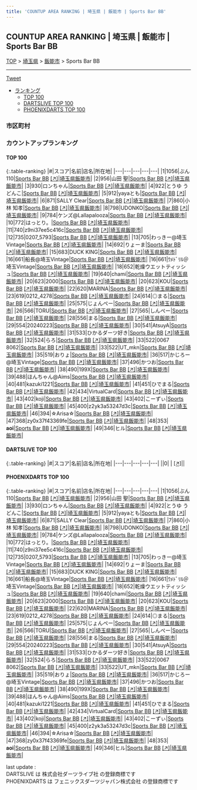 ```yaml
---
title: 'COUNTUP AREA RANKING | 埼玉県 | 飯能市 | Sports Bar BB'
---
```

## COUNTUP AREA RANKING | 埼玉県 | 飯能市 | Sports Bar BB

[TOP](/darts/rank/) > [埼玉県](/darts/rank/埼玉県/) > [飯能市](/darts/rank/埼玉県/飯能市/) > Sports Bar BB

___

<a href="https://twitter.com/share?ref_src=twsrc%5Etfw" data-text="COUNTUP AREA RANKING | 埼玉県飯能市Sports Bar BB" class="twitter-share-button" data-hashtags="DARTSLIVE,PHOENIXDARTS,darts,ダーツ" data-show-count="false">Tweet</a>

* [ランキング](#カウントアップランキング)
    * [TOP 100](#top-100)
    * [DARTSLIVE TOP 100](#dartslive-top-100)
    * [PHOENIXDARTS TOP 100](#phoenixdarts-top-100)

### 市区町村

<ul>

</ul>

### カウントアップランキング

#### TOP 100



{:.table-ranking}
|#|スコア|名前|店名|所在地|
|---|---|---|---|---|
|1|1056|<span class="rank-name-pd">ぶん110</span>|<a href="/darts/rank/shops/72770.html">Sports Bar BB</a> <a href="https://vs.phoenixdarts.com/jp/shop/shopDetailInfo/s_72770?s_seq=72770">[↗]</a>|<a href="/darts/rank/埼玉県/飯能市">埼玉県飯能市</a>|
|2|956|<span class="rank-name-pd"><span class="pro-icon-pd"></span>山田 聖</span>|<a href="/darts/rank/shops/72770.html">Sports Bar BB</a> <a href="https://vs.phoenixdarts.com/jp/shop/shopDetailInfo/s_72770?s_seq=72770">[↗]</a>|<a href="/darts/rank/埼玉県/飯能市">埼玉県飯能市</a>|
|3|930|<span class="rank-name-pd">ロンちゃん</span>|<a href="/darts/rank/shops/72770.html">Sports Bar BB</a> <a href="https://vs.phoenixdarts.com/jp/shop/shopDetailInfo/s_72770?s_seq=72770">[↗]</a>|<a href="/darts/rank/埼玉県/飯能市">埼玉県飯能市</a>|
|4|922|<span class="rank-name-pd">とうゆ うどんこ</span>|<a href="/darts/rank/shops/72770.html">Sports Bar BB</a> <a href="https://vs.phoenixdarts.com/jp/shop/shopDetailInfo/s_72770?s_seq=72770">[↗]</a>|<a href="/darts/rank/埼玉県/飯能市">埼玉県飯能市</a>|
|5|912|<span class="rank-name-pd">yayaとも</span>|<a href="/darts/rank/shops/72770.html">Sports Bar BB</a> <a href="https://vs.phoenixdarts.com/jp/shop/shopDetailInfo/s_72770?s_seq=72770">[↗]</a>|<a href="/darts/rank/埼玉県/飯能市">埼玉県飯能市</a>|
|6|871|<span class="rank-name-pd">SALLY Clear</span>|<a href="/darts/rank/shops/72770.html">Sports Bar BB</a> <a href="https://vs.phoenixdarts.com/jp/shop/shopDetailInfo/s_72770?s_seq=72770">[↗]</a>|<a href="/darts/rank/埼玉県/飯能市">埼玉県飯能市</a>|
|7|860|<span class="rank-name-pd"><span class="pro-icon-pd"></span>小林 知孝</span>|<a href="/darts/rank/shops/72770.html">Sports Bar BB</a> <a href="https://vs.phoenixdarts.com/jp/shop/shopDetailInfo/s_72770?s_seq=72770">[↗]</a>|<a href="/darts/rank/埼玉県/飯能市">埼玉県飯能市</a>|
|8|798|<span class="rank-name-pd">UDONKO</span>|<a href="/darts/rank/shops/72770.html">Sports Bar BB</a> <a href="https://vs.phoenixdarts.com/jp/shop/shopDetailInfo/s_72770?s_seq=72770">[↗]</a>|<a href="/darts/rank/埼玉県/飯能市">埼玉県飯能市</a>|
|9|784|<span class="rank-name-pd">ケンズ@Lallapalooza</span>|<a href="/darts/rank/shops/72770.html">Sports Bar BB</a> <a href="https://vs.phoenixdarts.com/jp/shop/shopDetailInfo/s_72770?s_seq=72770">[↗]</a>|<a href="/darts/rank/埼玉県/飯能市">埼玉県飯能市</a>|
|10|772|<span class="rank-name-pd">はっとり。</span>|<a href="/darts/rank/shops/72770.html">Sports Bar BB</a> <a href="https://vs.phoenixdarts.com/jp/shop/shopDetailInfo/s_72770?s_seq=72770">[↗]</a>|<a href="/darts/rank/埼玉県/飯能市">埼玉県飯能市</a>|
|11|740|<span class="rank-name-pd">z9ni37ee5c416c</span>|<a href="/darts/rank/shops/72770.html">Sports Bar BB</a> <a href="https://vs.phoenixdarts.com/jp/shop/shopDetailInfo/s_72770?s_seq=72770">[↗]</a>|<a href="/darts/rank/埼玉県/飯能市">埼玉県飯能市</a>|
|12|735|<span class="rank-name-pd">0207_5793</span>|<a href="/darts/rank/shops/72770.html">Sports Bar BB</a> <a href="https://vs.phoenixdarts.com/jp/shop/shopDetailInfo/s_72770?s_seq=72770">[↗]</a>|<a href="/darts/rank/埼玉県/飯能市">埼玉県飯能市</a>|
|13|705|<span class="rank-name-pd">わっきー@埼玉Vintage</span>|<a href="/darts/rank/shops/72770.html">Sports Bar BB</a> <a href="https://vs.phoenixdarts.com/jp/shop/shopDetailInfo/s_72770?s_seq=72770">[↗]</a>|<a href="/darts/rank/埼玉県/飯能市">埼玉県飯能市</a>|
|14|692|<span class="rank-name-pd">りょーま</span>|<a href="/darts/rank/shops/72770.html">Sports Bar BB</a> <a href="https://vs.phoenixdarts.com/jp/shop/shopDetailInfo/s_72770?s_seq=72770">[↗]</a>|<a href="/darts/rank/埼玉県/飯能市">埼玉県飯能市</a>|
|15|683|<span class="rank-name-pd">DUCK KING</span>|<a href="/darts/rank/shops/72770.html">Sports Bar BB</a> <a href="https://vs.phoenixdarts.com/jp/shop/shopDetailInfo/s_72770?s_seq=72770">[↗]</a>|<a href="/darts/rank/埼玉県/飯能市">埼玉県飯能市</a>|
|16|661|<span class="rank-name-pd">船長@埼玉Vintage</span>|<a href="/darts/rank/shops/72770.html">Sports Bar BB</a> <a href="https://vs.phoenixdarts.com/jp/shop/shopDetailInfo/s_72770?s_seq=72770">[↗]</a>|<a href="/darts/rank/埼玉県/飯能市">埼玉県飯能市</a>|
|16|661|<span class="rank-name-pd">ｳﾒﾄﾞﾘﾙ＠埼玉Vintage</span>|<a href="/darts/rank/shops/72770.html">Sports Bar BB</a> <a href="https://vs.phoenixdarts.com/jp/shop/shopDetailInfo/s_72770?s_seq=72770">[↗]</a>|<a href="/darts/rank/埼玉県/飯能市">埼玉県飯能市</a>|
|18|652|<span class="rank-name-pd">乾燥ウエットティッシュ</span>|<a href="/darts/rank/shops/72770.html">Sports Bar BB</a> <a href="https://vs.phoenixdarts.com/jp/shop/shopDetailInfo/s_72770?s_seq=72770">[↗]</a>|<a href="/darts/rank/埼玉県/飯能市">埼玉県飯能市</a>|
|19|640|<span class="rank-name-pd">chami</span>|<a href="/darts/rank/shops/72770.html">Sports Bar BB</a> <a href="https://vs.phoenixdarts.com/jp/shop/shopDetailInfo/s_72770?s_seq=72770">[↗]</a>|<a href="/darts/rank/埼玉県/飯能市">埼玉県飯能市</a>|
|20|623|<span class="rank-name-pd">2000</span>|<a href="/darts/rank/shops/72770.html">Sports Bar BB</a> <a href="https://vs.phoenixdarts.com/jp/shop/shopDetailInfo/s_72770?s_seq=72770">[↗]</a>|<a href="/darts/rank/埼玉県/飯能市">埼玉県飯能市</a>|
|20|623|<span class="rank-name-pd">KOU</span>|<a href="/darts/rank/shops/72770.html">Sports Bar BB</a> <a href="https://vs.phoenixdarts.com/jp/shop/shopDetailInfo/s_72770?s_seq=72770">[↗]</a>|<a href="/darts/rank/埼玉県/飯能市">埼玉県飯能市</a>|
|22|620|<span class="rank-name-pd">MARINA</span>|<a href="/darts/rank/shops/72770.html">Sports Bar BB</a> <a href="https://vs.phoenixdarts.com/jp/shop/shopDetailInfo/s_72770?s_seq=72770">[↗]</a>|<a href="/darts/rank/埼玉県/飯能市">埼玉県飯能市</a>|
|23|619|<span class="rank-name-pd">0212_4278</span>|<a href="/darts/rank/shops/72770.html">Sports Bar BB</a> <a href="https://vs.phoenixdarts.com/jp/shop/shopDetailInfo/s_72770?s_seq=72770">[↗]</a>|<a href="/darts/rank/埼玉県/飯能市">埼玉県飯能市</a>|
|24|614|<span class="rank-name-pd">◎まる</span>|<a href="/darts/rank/shops/72770.html">Sports Bar BB</a> <a href="https://vs.phoenixdarts.com/jp/shop/shopDetailInfo/s_72770?s_seq=72770">[↗]</a>|<a href="/darts/rank/埼玉県/飯能市">埼玉県飯能市</a>|
|25|575|<span class="rank-name-pd">じょんぺー</span>|<a href="/darts/rank/shops/72770.html">Sports Bar BB</a> <a href="https://vs.phoenixdarts.com/jp/shop/shopDetailInfo/s_72770?s_seq=72770">[↗]</a>|<a href="/darts/rank/埼玉県/飯能市">埼玉県飯能市</a>|
|26|566|<span class="rank-name-pd">TORU</span>|<a href="/darts/rank/shops/72770.html">Sports Bar BB</a> <a href="https://vs.phoenixdarts.com/jp/shop/shopDetailInfo/s_72770?s_seq=72770">[↗]</a>|<a href="/darts/rank/埼玉県/飯能市">埼玉県飯能市</a>|
|27|565|<span class="rank-name-pd">しんぺー</span>|<a href="/darts/rank/shops/72770.html">Sports Bar BB</a> <a href="https://vs.phoenixdarts.com/jp/shop/shopDetailInfo/s_72770?s_seq=72770">[↗]</a>|<a href="/darts/rank/埼玉県/飯能市">埼玉県飯能市</a>|
|28|556|<span class="rank-name-pd">まる</span>|<a href="/darts/rank/shops/72770.html">Sports Bar BB</a> <a href="https://vs.phoenixdarts.com/jp/shop/shopDetailInfo/s_72770?s_seq=72770">[↗]</a>|<a href="/darts/rank/埼玉県/飯能市">埼玉県飯能市</a>|
|29|554|<span class="rank-name-pd">20240223</span>|<a href="/darts/rank/shops/72770.html">Sports Bar BB</a> <a href="https://vs.phoenixdarts.com/jp/shop/shopDetailInfo/s_72770?s_seq=72770">[↗]</a>|<a href="/darts/rank/埼玉県/飯能市">埼玉県飯能市</a>|
|30|541|<span class="rank-name-pd">AtsuyA</span>|<a href="/darts/rank/shops/72770.html">Sports Bar BB</a> <a href="https://vs.phoenixdarts.com/jp/shop/shopDetailInfo/s_72770?s_seq=72770">[↗]</a>|<a href="/darts/rank/埼玉県/飯能市">埼玉県飯能市</a>|
|31|533|<span class="rank-name-pd">ひかるダーツ好き</span>|<a href="/darts/rank/shops/72770.html">Sports Bar BB</a> <a href="https://vs.phoenixdarts.com/jp/shop/shopDetailInfo/s_72770?s_seq=72770">[↗]</a>|<a href="/darts/rank/埼玉県/飯能市">埼玉県飯能市</a>|
|32|524|<span class="rank-name-pd">らろ</span>|<a href="/darts/rank/shops/72770.html">Sports Bar BB</a> <a href="https://vs.phoenixdarts.com/jp/shop/shopDetailInfo/s_72770?s_seq=72770">[↗]</a>|<a href="/darts/rank/埼玉県/飯能市">埼玉県飯能市</a>|
|33|522|<span class="rank-name-pd">0067 8062</span>|<a href="/darts/rank/shops/72770.html">Sports Bar BB</a> <a href="https://vs.phoenixdarts.com/jp/shop/shopDetailInfo/s_72770?s_seq=72770">[↗]</a>|<a href="/darts/rank/埼玉県/飯能市">埼玉県飯能市</a>|
|33|522|<span class="rank-name-pd">UT_mkn</span>|<a href="/darts/rank/shops/72770.html">Sports Bar BB</a> <a href="https://vs.phoenixdarts.com/jp/shop/shopDetailInfo/s_72770?s_seq=72770">[↗]</a>|<a href="/darts/rank/埼玉県/飯能市">埼玉県飯能市</a>|
|35|519|<span class="rank-name-pd">おりょ</span>|<a href="/darts/rank/shops/72770.html">Sports Bar BB</a> <a href="https://vs.phoenixdarts.com/jp/shop/shopDetailInfo/s_72770?s_seq=72770">[↗]</a>|<a href="/darts/rank/埼玉県/飯能市">埼玉県飯能市</a>|
|36|517|<span class="rank-name-pd">かじろー@埼玉Vintage</span>|<a href="/darts/rank/shops/72770.html">Sports Bar BB</a> <a href="https://vs.phoenixdarts.com/jp/shop/shopDetailInfo/s_72770?s_seq=72770">[↗]</a>|<a href="/darts/rank/埼玉県/飯能市">埼玉県飯能市</a>|
|37|496|<span class="rank-name-pd">かつお</span>|<a href="/darts/rank/shops/72770.html">Sports Bar BB</a> <a href="https://vs.phoenixdarts.com/jp/shop/shopDetailInfo/s_72770?s_seq=72770">[↗]</a>|<a href="/darts/rank/埼玉県/飯能市">埼玉県飯能市</a>|
|38|490|<span class="rank-name-pd">199X</span>|<a href="/darts/rank/shops/72770.html">Sports Bar BB</a> <a href="https://vs.phoenixdarts.com/jp/shop/shopDetailInfo/s_72770?s_seq=72770">[↗]</a>|<a href="/darts/rank/埼玉県/飯能市">埼玉県飯能市</a>|
|39|488|<span class="rank-name-pd">ほんちゃん@Aims</span>|<a href="/darts/rank/shops/72770.html">Sports Bar BB</a> <a href="https://vs.phoenixdarts.com/jp/shop/shopDetailInfo/s_72770?s_seq=72770">[↗]</a>|<a href="/darts/rank/埼玉県/飯能市">埼玉県飯能市</a>|
|40|481|<span class="rank-name-pd">kazuki1221</span>|<a href="/darts/rank/shops/72770.html">Sports Bar BB</a> <a href="https://vs.phoenixdarts.com/jp/shop/shopDetailInfo/s_72770?s_seq=72770">[↗]</a>|<a href="/darts/rank/埼玉県/飯能市">埼玉県飯能市</a>|
|41|451|<span class="rank-name-pd">ひでまる</span>|<a href="/darts/rank/shops/72770.html">Sports Bar BB</a> <a href="https://vs.phoenixdarts.com/jp/shop/shopDetailInfo/s_72770?s_seq=72770">[↗]</a>|<a href="/darts/rank/埼玉県/飯能市">埼玉県飯能市</a>|
|42|434|<span class="rank-name-pd">VirtualCard</span>|<a href="/darts/rank/shops/72770.html">Sports Bar BB</a> <a href="https://vs.phoenixdarts.com/jp/shop/shopDetailInfo/s_72770?s_seq=72770">[↗]</a>|<a href="/darts/rank/埼玉県/飯能市">埼玉県飯能市</a>|
|43|402|<span class="rank-name-pd">koji</span>|<a href="/darts/rank/shops/72770.html">Sports Bar BB</a> <a href="https://vs.phoenixdarts.com/jp/shop/shopDetailInfo/s_72770?s_seq=72770">[↗]</a>|<a href="/darts/rank/埼玉県/飯能市">埼玉県飯能市</a>|
|43|402|<span class="rank-name-pd">こーずぃ</span>|<a href="/darts/rank/shops/72770.html">Sports Bar BB</a> <a href="https://vs.phoenixdarts.com/jp/shop/shopDetailInfo/s_72770?s_seq=72770">[↗]</a>|<a href="/darts/rank/埼玉県/飯能市">埼玉県飯能市</a>|
|45|400|<span class="rank-name-pd">z2yk3a53247d3c</span>|<a href="/darts/rank/shops/72770.html">Sports Bar BB</a> <a href="https://vs.phoenixdarts.com/jp/shop/shopDetailInfo/s_72770?s_seq=72770">[↗]</a>|<a href="/darts/rank/埼玉県/飯能市">埼玉県飯能市</a>|
|46|394|<span class="rank-name-pd">☆Arisa☆</span>|<a href="/darts/rank/shops/72770.html">Sports Bar BB</a> <a href="https://vs.phoenixdarts.com/jp/shop/shopDetailInfo/s_72770?s_seq=72770">[↗]</a>|<a href="/darts/rank/埼玉県/飯能市">埼玉県飯能市</a>|
|47|368|<span class="rank-name-pd">zy0x37f43369fe</span>|<a href="/darts/rank/shops/72770.html">Sports Bar BB</a> <a href="https://vs.phoenixdarts.com/jp/shop/shopDetailInfo/s_72770?s_seq=72770">[↗]</a>|<a href="/darts/rank/埼玉県/飯能市">埼玉県飯能市</a>|
|48|353|<span class="rank-name-pd">𝐚𝐨𝐢</span>|<a href="/darts/rank/shops/72770.html">Sports Bar BB</a> <a href="https://vs.phoenixdarts.com/jp/shop/shopDetailInfo/s_72770?s_seq=72770">[↗]</a>|<a href="/darts/rank/埼玉県/飯能市">埼玉県飯能市</a>|
|49|346|<span class="rank-name-pd">ヒル</span>|<a href="/darts/rank/shops/72770.html">Sports Bar BB</a> <a href="https://vs.phoenixdarts.com/jp/shop/shopDetailInfo/s_72770?s_seq=72770">[↗]</a>|<a href="/darts/rank/埼玉県/飯能市">埼玉県飯能市</a>|


#### DARTSLIVE TOP 100



{:.table-ranking}
|#|スコア|名前|店名|所在地|
|---|---|---|---|---|
||0|<span class="rank-name-dl"> </span>|<a href="/darts/rank/shops/.html"></a> <a href="">[↗]</a>|<a href="/darts/rank//"></a>|


#### PHOENIXDARTS TOP 100



{:.table-ranking}
|#|スコア|名前|店名|所在地|
|---|---|---|---|---|
|1|1056|<span class="rank-name-pd">ぶん110</span>|<a href="/darts/rank/shops/72770.html">Sports Bar BB</a> <a href="https://vs.phoenixdarts.com/jp/shop/shopDetailInfo/s_72770?s_seq=72770">[↗]</a>|<a href="/darts/rank/埼玉県/飯能市">埼玉県飯能市</a>|
|2|956|<span class="rank-name-pd"><span class="pro-icon-pd"></span>山田 聖</span>|<a href="/darts/rank/shops/72770.html">Sports Bar BB</a> <a href="https://vs.phoenixdarts.com/jp/shop/shopDetailInfo/s_72770?s_seq=72770">[↗]</a>|<a href="/darts/rank/埼玉県/飯能市">埼玉県飯能市</a>|
|3|930|<span class="rank-name-pd">ロンちゃん</span>|<a href="/darts/rank/shops/72770.html">Sports Bar BB</a> <a href="https://vs.phoenixdarts.com/jp/shop/shopDetailInfo/s_72770?s_seq=72770">[↗]</a>|<a href="/darts/rank/埼玉県/飯能市">埼玉県飯能市</a>|
|4|922|<span class="rank-name-pd">とうゆ うどんこ</span>|<a href="/darts/rank/shops/72770.html">Sports Bar BB</a> <a href="https://vs.phoenixdarts.com/jp/shop/shopDetailInfo/s_72770?s_seq=72770">[↗]</a>|<a href="/darts/rank/埼玉県/飯能市">埼玉県飯能市</a>|
|5|912|<span class="rank-name-pd">yayaとも</span>|<a href="/darts/rank/shops/72770.html">Sports Bar BB</a> <a href="https://vs.phoenixdarts.com/jp/shop/shopDetailInfo/s_72770?s_seq=72770">[↗]</a>|<a href="/darts/rank/埼玉県/飯能市">埼玉県飯能市</a>|
|6|871|<span class="rank-name-pd">SALLY Clear</span>|<a href="/darts/rank/shops/72770.html">Sports Bar BB</a> <a href="https://vs.phoenixdarts.com/jp/shop/shopDetailInfo/s_72770?s_seq=72770">[↗]</a>|<a href="/darts/rank/埼玉県/飯能市">埼玉県飯能市</a>|
|7|860|<span class="rank-name-pd"><span class="pro-icon-pd"></span>小林 知孝</span>|<a href="/darts/rank/shops/72770.html">Sports Bar BB</a> <a href="https://vs.phoenixdarts.com/jp/shop/shopDetailInfo/s_72770?s_seq=72770">[↗]</a>|<a href="/darts/rank/埼玉県/飯能市">埼玉県飯能市</a>|
|8|798|<span class="rank-name-pd">UDONKO</span>|<a href="/darts/rank/shops/72770.html">Sports Bar BB</a> <a href="https://vs.phoenixdarts.com/jp/shop/shopDetailInfo/s_72770?s_seq=72770">[↗]</a>|<a href="/darts/rank/埼玉県/飯能市">埼玉県飯能市</a>|
|9|784|<span class="rank-name-pd">ケンズ@Lallapalooza</span>|<a href="/darts/rank/shops/72770.html">Sports Bar BB</a> <a href="https://vs.phoenixdarts.com/jp/shop/shopDetailInfo/s_72770?s_seq=72770">[↗]</a>|<a href="/darts/rank/埼玉県/飯能市">埼玉県飯能市</a>|
|10|772|<span class="rank-name-pd">はっとり。</span>|<a href="/darts/rank/shops/72770.html">Sports Bar BB</a> <a href="https://vs.phoenixdarts.com/jp/shop/shopDetailInfo/s_72770?s_seq=72770">[↗]</a>|<a href="/darts/rank/埼玉県/飯能市">埼玉県飯能市</a>|
|11|740|<span class="rank-name-pd">z9ni37ee5c416c</span>|<a href="/darts/rank/shops/72770.html">Sports Bar BB</a> <a href="https://vs.phoenixdarts.com/jp/shop/shopDetailInfo/s_72770?s_seq=72770">[↗]</a>|<a href="/darts/rank/埼玉県/飯能市">埼玉県飯能市</a>|
|12|735|<span class="rank-name-pd">0207_5793</span>|<a href="/darts/rank/shops/72770.html">Sports Bar BB</a> <a href="https://vs.phoenixdarts.com/jp/shop/shopDetailInfo/s_72770?s_seq=72770">[↗]</a>|<a href="/darts/rank/埼玉県/飯能市">埼玉県飯能市</a>|
|13|705|<span class="rank-name-pd">わっきー@埼玉Vintage</span>|<a href="/darts/rank/shops/72770.html">Sports Bar BB</a> <a href="https://vs.phoenixdarts.com/jp/shop/shopDetailInfo/s_72770?s_seq=72770">[↗]</a>|<a href="/darts/rank/埼玉県/飯能市">埼玉県飯能市</a>|
|14|692|<span class="rank-name-pd">りょーま</span>|<a href="/darts/rank/shops/72770.html">Sports Bar BB</a> <a href="https://vs.phoenixdarts.com/jp/shop/shopDetailInfo/s_72770?s_seq=72770">[↗]</a>|<a href="/darts/rank/埼玉県/飯能市">埼玉県飯能市</a>|
|15|683|<span class="rank-name-pd">DUCK KING</span>|<a href="/darts/rank/shops/72770.html">Sports Bar BB</a> <a href="https://vs.phoenixdarts.com/jp/shop/shopDetailInfo/s_72770?s_seq=72770">[↗]</a>|<a href="/darts/rank/埼玉県/飯能市">埼玉県飯能市</a>|
|16|661|<span class="rank-name-pd">船長@埼玉Vintage</span>|<a href="/darts/rank/shops/72770.html">Sports Bar BB</a> <a href="https://vs.phoenixdarts.com/jp/shop/shopDetailInfo/s_72770?s_seq=72770">[↗]</a>|<a href="/darts/rank/埼玉県/飯能市">埼玉県飯能市</a>|
|16|661|<span class="rank-name-pd">ｳﾒﾄﾞﾘﾙ＠埼玉Vintage</span>|<a href="/darts/rank/shops/72770.html">Sports Bar BB</a> <a href="https://vs.phoenixdarts.com/jp/shop/shopDetailInfo/s_72770?s_seq=72770">[↗]</a>|<a href="/darts/rank/埼玉県/飯能市">埼玉県飯能市</a>|
|18|652|<span class="rank-name-pd">乾燥ウエットティッシュ</span>|<a href="/darts/rank/shops/72770.html">Sports Bar BB</a> <a href="https://vs.phoenixdarts.com/jp/shop/shopDetailInfo/s_72770?s_seq=72770">[↗]</a>|<a href="/darts/rank/埼玉県/飯能市">埼玉県飯能市</a>|
|19|640|<span class="rank-name-pd">chami</span>|<a href="/darts/rank/shops/72770.html">Sports Bar BB</a> <a href="https://vs.phoenixdarts.com/jp/shop/shopDetailInfo/s_72770?s_seq=72770">[↗]</a>|<a href="/darts/rank/埼玉県/飯能市">埼玉県飯能市</a>|
|20|623|<span class="rank-name-pd">2000</span>|<a href="/darts/rank/shops/72770.html">Sports Bar BB</a> <a href="https://vs.phoenixdarts.com/jp/shop/shopDetailInfo/s_72770?s_seq=72770">[↗]</a>|<a href="/darts/rank/埼玉県/飯能市">埼玉県飯能市</a>|
|20|623|<span class="rank-name-pd">KOU</span>|<a href="/darts/rank/shops/72770.html">Sports Bar BB</a> <a href="https://vs.phoenixdarts.com/jp/shop/shopDetailInfo/s_72770?s_seq=72770">[↗]</a>|<a href="/darts/rank/埼玉県/飯能市">埼玉県飯能市</a>|
|22|620|<span class="rank-name-pd">MARINA</span>|<a href="/darts/rank/shops/72770.html">Sports Bar BB</a> <a href="https://vs.phoenixdarts.com/jp/shop/shopDetailInfo/s_72770?s_seq=72770">[↗]</a>|<a href="/darts/rank/埼玉県/飯能市">埼玉県飯能市</a>|
|23|619|<span class="rank-name-pd">0212_4278</span>|<a href="/darts/rank/shops/72770.html">Sports Bar BB</a> <a href="https://vs.phoenixdarts.com/jp/shop/shopDetailInfo/s_72770?s_seq=72770">[↗]</a>|<a href="/darts/rank/埼玉県/飯能市">埼玉県飯能市</a>|
|24|614|<span class="rank-name-pd">◎まる</span>|<a href="/darts/rank/shops/72770.html">Sports Bar BB</a> <a href="https://vs.phoenixdarts.com/jp/shop/shopDetailInfo/s_72770?s_seq=72770">[↗]</a>|<a href="/darts/rank/埼玉県/飯能市">埼玉県飯能市</a>|
|25|575|<span class="rank-name-pd">じょんぺー</span>|<a href="/darts/rank/shops/72770.html">Sports Bar BB</a> <a href="https://vs.phoenixdarts.com/jp/shop/shopDetailInfo/s_72770?s_seq=72770">[↗]</a>|<a href="/darts/rank/埼玉県/飯能市">埼玉県飯能市</a>|
|26|566|<span class="rank-name-pd">TORU</span>|<a href="/darts/rank/shops/72770.html">Sports Bar BB</a> <a href="https://vs.phoenixdarts.com/jp/shop/shopDetailInfo/s_72770?s_seq=72770">[↗]</a>|<a href="/darts/rank/埼玉県/飯能市">埼玉県飯能市</a>|
|27|565|<span class="rank-name-pd">しんぺー</span>|<a href="/darts/rank/shops/72770.html">Sports Bar BB</a> <a href="https://vs.phoenixdarts.com/jp/shop/shopDetailInfo/s_72770?s_seq=72770">[↗]</a>|<a href="/darts/rank/埼玉県/飯能市">埼玉県飯能市</a>|
|28|556|<span class="rank-name-pd">まる</span>|<a href="/darts/rank/shops/72770.html">Sports Bar BB</a> <a href="https://vs.phoenixdarts.com/jp/shop/shopDetailInfo/s_72770?s_seq=72770">[↗]</a>|<a href="/darts/rank/埼玉県/飯能市">埼玉県飯能市</a>|
|29|554|<span class="rank-name-pd">20240223</span>|<a href="/darts/rank/shops/72770.html">Sports Bar BB</a> <a href="https://vs.phoenixdarts.com/jp/shop/shopDetailInfo/s_72770?s_seq=72770">[↗]</a>|<a href="/darts/rank/埼玉県/飯能市">埼玉県飯能市</a>|
|30|541|<span class="rank-name-pd">AtsuyA</span>|<a href="/darts/rank/shops/72770.html">Sports Bar BB</a> <a href="https://vs.phoenixdarts.com/jp/shop/shopDetailInfo/s_72770?s_seq=72770">[↗]</a>|<a href="/darts/rank/埼玉県/飯能市">埼玉県飯能市</a>|
|31|533|<span class="rank-name-pd">ひかるダーツ好き</span>|<a href="/darts/rank/shops/72770.html">Sports Bar BB</a> <a href="https://vs.phoenixdarts.com/jp/shop/shopDetailInfo/s_72770?s_seq=72770">[↗]</a>|<a href="/darts/rank/埼玉県/飯能市">埼玉県飯能市</a>|
|32|524|<span class="rank-name-pd">らろ</span>|<a href="/darts/rank/shops/72770.html">Sports Bar BB</a> <a href="https://vs.phoenixdarts.com/jp/shop/shopDetailInfo/s_72770?s_seq=72770">[↗]</a>|<a href="/darts/rank/埼玉県/飯能市">埼玉県飯能市</a>|
|33|522|<span class="rank-name-pd">0067 8062</span>|<a href="/darts/rank/shops/72770.html">Sports Bar BB</a> <a href="https://vs.phoenixdarts.com/jp/shop/shopDetailInfo/s_72770?s_seq=72770">[↗]</a>|<a href="/darts/rank/埼玉県/飯能市">埼玉県飯能市</a>|
|33|522|<span class="rank-name-pd">UT_mkn</span>|<a href="/darts/rank/shops/72770.html">Sports Bar BB</a> <a href="https://vs.phoenixdarts.com/jp/shop/shopDetailInfo/s_72770?s_seq=72770">[↗]</a>|<a href="/darts/rank/埼玉県/飯能市">埼玉県飯能市</a>|
|35|519|<span class="rank-name-pd">おりょ</span>|<a href="/darts/rank/shops/72770.html">Sports Bar BB</a> <a href="https://vs.phoenixdarts.com/jp/shop/shopDetailInfo/s_72770?s_seq=72770">[↗]</a>|<a href="/darts/rank/埼玉県/飯能市">埼玉県飯能市</a>|
|36|517|<span class="rank-name-pd">かじろー@埼玉Vintage</span>|<a href="/darts/rank/shops/72770.html">Sports Bar BB</a> <a href="https://vs.phoenixdarts.com/jp/shop/shopDetailInfo/s_72770?s_seq=72770">[↗]</a>|<a href="/darts/rank/埼玉県/飯能市">埼玉県飯能市</a>|
|37|496|<span class="rank-name-pd">かつお</span>|<a href="/darts/rank/shops/72770.html">Sports Bar BB</a> <a href="https://vs.phoenixdarts.com/jp/shop/shopDetailInfo/s_72770?s_seq=72770">[↗]</a>|<a href="/darts/rank/埼玉県/飯能市">埼玉県飯能市</a>|
|38|490|<span class="rank-name-pd">199X</span>|<a href="/darts/rank/shops/72770.html">Sports Bar BB</a> <a href="https://vs.phoenixdarts.com/jp/shop/shopDetailInfo/s_72770?s_seq=72770">[↗]</a>|<a href="/darts/rank/埼玉県/飯能市">埼玉県飯能市</a>|
|39|488|<span class="rank-name-pd">ほんちゃん@Aims</span>|<a href="/darts/rank/shops/72770.html">Sports Bar BB</a> <a href="https://vs.phoenixdarts.com/jp/shop/shopDetailInfo/s_72770?s_seq=72770">[↗]</a>|<a href="/darts/rank/埼玉県/飯能市">埼玉県飯能市</a>|
|40|481|<span class="rank-name-pd">kazuki1221</span>|<a href="/darts/rank/shops/72770.html">Sports Bar BB</a> <a href="https://vs.phoenixdarts.com/jp/shop/shopDetailInfo/s_72770?s_seq=72770">[↗]</a>|<a href="/darts/rank/埼玉県/飯能市">埼玉県飯能市</a>|
|41|451|<span class="rank-name-pd">ひでまる</span>|<a href="/darts/rank/shops/72770.html">Sports Bar BB</a> <a href="https://vs.phoenixdarts.com/jp/shop/shopDetailInfo/s_72770?s_seq=72770">[↗]</a>|<a href="/darts/rank/埼玉県/飯能市">埼玉県飯能市</a>|
|42|434|<span class="rank-name-pd">VirtualCard</span>|<a href="/darts/rank/shops/72770.html">Sports Bar BB</a> <a href="https://vs.phoenixdarts.com/jp/shop/shopDetailInfo/s_72770?s_seq=72770">[↗]</a>|<a href="/darts/rank/埼玉県/飯能市">埼玉県飯能市</a>|
|43|402|<span class="rank-name-pd">koji</span>|<a href="/darts/rank/shops/72770.html">Sports Bar BB</a> <a href="https://vs.phoenixdarts.com/jp/shop/shopDetailInfo/s_72770?s_seq=72770">[↗]</a>|<a href="/darts/rank/埼玉県/飯能市">埼玉県飯能市</a>|
|43|402|<span class="rank-name-pd">こーずぃ</span>|<a href="/darts/rank/shops/72770.html">Sports Bar BB</a> <a href="https://vs.phoenixdarts.com/jp/shop/shopDetailInfo/s_72770?s_seq=72770">[↗]</a>|<a href="/darts/rank/埼玉県/飯能市">埼玉県飯能市</a>|
|45|400|<span class="rank-name-pd">z2yk3a53247d3c</span>|<a href="/darts/rank/shops/72770.html">Sports Bar BB</a> <a href="https://vs.phoenixdarts.com/jp/shop/shopDetailInfo/s_72770?s_seq=72770">[↗]</a>|<a href="/darts/rank/埼玉県/飯能市">埼玉県飯能市</a>|
|46|394|<span class="rank-name-pd">☆Arisa☆</span>|<a href="/darts/rank/shops/72770.html">Sports Bar BB</a> <a href="https://vs.phoenixdarts.com/jp/shop/shopDetailInfo/s_72770?s_seq=72770">[↗]</a>|<a href="/darts/rank/埼玉県/飯能市">埼玉県飯能市</a>|
|47|368|<span class="rank-name-pd">zy0x37f43369fe</span>|<a href="/darts/rank/shops/72770.html">Sports Bar BB</a> <a href="https://vs.phoenixdarts.com/jp/shop/shopDetailInfo/s_72770?s_seq=72770">[↗]</a>|<a href="/darts/rank/埼玉県/飯能市">埼玉県飯能市</a>|
|48|353|<span class="rank-name-pd">𝐚𝐨𝐢</span>|<a href="/darts/rank/shops/72770.html">Sports Bar BB</a> <a href="https://vs.phoenixdarts.com/jp/shop/shopDetailInfo/s_72770?s_seq=72770">[↗]</a>|<a href="/darts/rank/埼玉県/飯能市">埼玉県飯能市</a>|
|49|346|<span class="rank-name-pd">ヒル</span>|<a href="/darts/rank/shops/72770.html">Sports Bar BB</a> <a href="https://vs.phoenixdarts.com/jp/shop/shopDetailInfo/s_72770?s_seq=72770">[↗]</a>|<a href="/darts/rank/埼玉県/飯能市">埼玉県飯能市</a>|


<div class="footer border-top border-gray-light mt-5 pt-3 text-right text-gray">
    last update : <span style="font-weight: italic" id="foot_last_modified"></span><br />
    DARTSLIVE は 株式会社ダーツライブ社 の登録商標です<br />
    PHOENIXDARTS は フェニックスダーツジャパン株式会社 の登録商標です<br />
</div>

<script src="https://cdnjs.cloudflare.com/ajax/libs/jquery.tablesorter/2.31.3/js/jquery.tablesorter.min.js" integrity="sha512-qzgd5cYSZcosqpzpn7zF2ZId8f/8CHmFKZ8j7mU4OUXTNRd5g+ZHBPsgKEwoqxCtdQvExE5LprwwPAgoicguNg==" crossorigin="anonymous" referrerpolicy="no-referrer"></script>
<link rel="stylesheet" href="https://cdnjs.cloudflare.com/ajax/libs/jquery.tablesorter/2.31.3/css/theme.default.min.css" integrity="sha512-wghhOJkjQX0Lh3NSWvNKeZ0ZpNn+SPVXX1Qyc9OCaogADktxrBiBdKGDoqVUOyhStvMBmJQ8ZdMHiR3wuEq8+w==" crossorigin="anonymous" referrerpolicy="no-referrer" />
<script>
$(function() {
    $(".table-ranking").tablesorter({sortList:[[0, 0]]});
    $("#foot_last_modified").text(formatDate(new Date(document.lastModified), 'yyyy-MM-dd HH:mm:ss'));
});
</script>

<script async src="https://platform.twitter.com/widgets.js" charset="utf-8"></script>